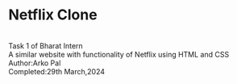 # Netflix Clone
<br>
Task 1 of Bharat Intern 
<br>
A similar website with functionality of Netflix using HTML and CSS
<br>
Author:Arko Pal
<br>
Completed:29th March,2024